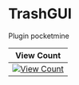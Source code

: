# TrashGUI
Plugin pocketmine


| View Count |
| :---: |
| [![View Count](http://hits.dwyl.io/ZzKino/ARWarpS.svg)](http://hits.dwyl.io/ZzKino/TrashGUI.svg) |

